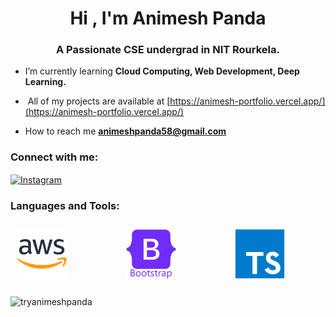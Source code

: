 <h1 align="center">Hi , I'm Animesh Panda</h1>
<h3 align="center">A Passionate CSE undergrad in NIT Rourkela.</h3>

-  I’m currently learning **Cloud Computing, Web Development, Deep Learning.**

- ‍ All of my projects are available at [https://animesh-portfolio.vercel.app/](https://animesh-portfolio.vercel.app/)

-  How to reach me **animeshpanda58@gmail.com**

<h3 align="left">Connect with me:</h3>
<p align="left">
  <a href="https://instagram.com/https://www.instagram.com/aximexh?igsh=mwg0bw94ywjrztn2bq==" target="blank">
    <img align="center" src="https://raw.githubusercontent.com/rahuldkjain/github-profile-readme-generator/master/src/images/icons/Social/instagram.svg" alt="Instagram" height="30" width="40" />
  </a>
</p>

<h3 align="left">Languages and Tools:</h3>
<div style="display: grid; grid-template-columns: repeat(auto-fit, minmax(80px, 1fr)); gap: 20px;">
  <div style="margin: 10px;">
    <img src="https://raw.githubusercontent.com/devicons/devicon/master/icons/amazonwebservices/amazonwebservices-original-wordmark.svg" alt="AWS" width="80" height="80"/>
  </div>
  <div style="margin: 10px;">
    <img src="https://raw.githubusercontent.com/devicons/devicon/master/icons/bootstrap/bootstrap-plain-wordmark.svg" alt="Bootstrap" width="80" height="80"/>
  </div>
  <div style="margin: 10px;">
    <img src="https://raw.githubusercontent.com/devicons/devicon/master/icons/typescript/typescript-original.svg" alt="TypeScript" width="80" height="80"/>
  </div>
</div>

<p><img align="center" src="https://github-readme-stats.vercel.app/api/top-langs?username=tryanimeshpanda&show_icons=true&locale=en&layout=compact" alt="tryanimeshpanda" /></p>
